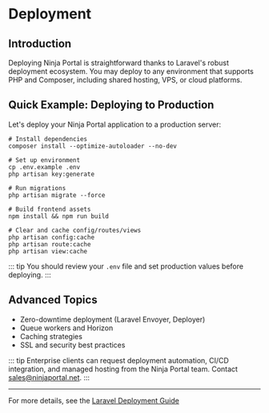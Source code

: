 # Deployment

<!-- [[toc]] -->

## Introduction
Deploying Ninja Portal is straightforward thanks to Laravel's robust deployment ecosystem. You may deploy to any environment that supports PHP and Composer, including shared hosting, VPS, or cloud platforms.

## Quick Example: Deploying to Production

Let's deploy your Ninja Portal application to a production server:

```shell
# Install dependencies
composer install --optimize-autoloader --no-dev

# Set up environment
cp .env.example .env
php artisan key:generate

# Run migrations
php artisan migrate --force

# Build frontend assets
npm install && npm run build

# Clear and cache config/routes/views
php artisan config:cache
php artisan route:cache
php artisan view:cache
```

::: tip
You should review your `.env` file and set production values before deploying.
:::

## Advanced Topics
- Zero-downtime deployment (Laravel Envoyer, Deployer)
- Queue workers and Horizon
- Caching strategies
- SSL and security best practices

::: tip
Enterprise clients can request deployment automation, CI/CD integration, and managed hosting from the Ninja Portal team. Contact [sales@ninjaportal.net](mailto:sales@ninjaportal.net).
:::

---

For more details, see the [Laravel Deployment Guide](https://laravel.com/docs/deployment)
